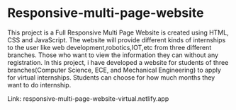 # Responsive-multi-page-website
This project is a Full Responsive Multi Page Website is created using HTML, CSS and JavaScript.
The website will provide different kinds of internships to the user like web development,robotics,IOT,etc from three different branches. Those who want to view the information they can without any registration.
In this project, i have  developed a website for students of three branches(Computer Science, ECE, and Mechanical Engineering) to apply for virtual internships. Students can choose for how much months they want to do internship. 


Link: responsive-multi-page-website-virtual.netlify.app

